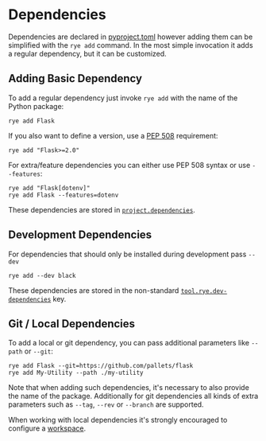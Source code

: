 # Dependencies

Dependencies are declared in [pyproject.toml](pyproject.md) however adding them can be
simplified with the `rye add` command.  In the most simple invocation it adds a regular
dependency, but it can be customized.

## Adding Basic Dependency

To add a regular dependency just invoke `rye add` with the name of the Python package:

```
rye add Flask
```

If you also want to define a version, use a [PEP 508](https://peps.python.org/pep-0508/)
requirement:

```
rye add "Flask>=2.0"
```

For extra/feature dependencies you can either use PEP 508 syntax or use `--features`:

```
rye add "Flask[dotenv]"
rye add Flask --features=dotenv
```

These dependencies are stored in [`project.dependencies`](pyproject.md#projectdependencies).

## Development Dependencies

For dependencies that should only be installed during development pass `--dev`

```
rye add --dev black
```

These dependencies are stored in the non-standard
[`tool.rye.dev-dependencies`](pyproject.md#toolryedev-dependencies) key.

## Git / Local Dependencies

To add a local or git dependency, you can pass additional parameters like `--path`
or `--git`:

```
rye add Flask --git=https://github.com/pallets/flask
rye add My-Utility --path ./my-utility
```

Note that when adding such dependencies, it's necessary to also provide the name
of the package.  Additionally for git dependencies all kinds of extra parameters
such as `--tag`, `--rev` or `--branch` are supported.

When working with local dependencies it's strongly encouraged to configure a
[workspace](pyproject.md#toolryeworkspace).
